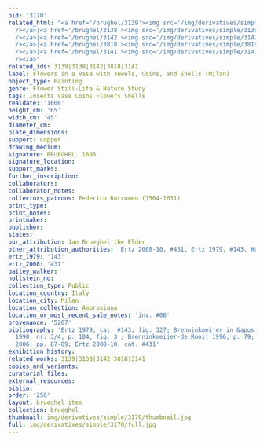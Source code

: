 ```yaml
---
pid: '3170'
related_html: "<a href='/brughel/3139'><img src='/img/derivatives/simple/3139/thumbnail.jpg'
  /></a>|<a href='/brughel/3138'><img src='/img/derivatives/simple/3138/thumbnail.jpg'
  /></a>|<a href='/brughel/3142'><img src='/img/derivatives/simple/3142/thumbnail.jpg'
  /></a>|<a href='/brughel/3818'><img src='/img/derivatives/simple/3818/thumbnail.jpg'
  /></a>|<a href='/brughel/3141'><img src='/img/derivatives/simple/3141/thumbnail.jpg'
  /></a>"
related_ids: 3139|3138|3142|3818|3141
label: Flowers in a Vase with Jewels, Coins, and Shells (Milan)
object_type: Painting
genre: Flower Still-Life & Nature Study
tags: Insects Vase Coins Flowers Shells
realdate: '1606'
height_cm: '65'
width_cm: '45'
diameter_cm: 
plate_dimensions: 
support: Copper
drawing_medium: 
signature: BRUEGHEL. 1606
signature_location: 
support_marks: 
further_inscription: 
collaborators: 
collaborator_notes: 
collectors_patrons: Federico Borromeo (1564-1631)
print_type: 
print_notes: 
printmaker: 
publisher: 
states: 
our_attribution: Jan Brueghel the Elder
other_attribution_authorities: 'Ertz 2008-10, #431, Ertz 1979, #143, Honig database'
ertz_1979: '143'
ertz_2008: '431'
bailey_walker: 
hollstein_no: 
collection_type: Public
location_country: Italy
location_city: Milan
location_collection: Ambrosiana
location_or_most_recent_sale_notes: 'inv. #66'
provenance: '5207'
bibliography: 'Ertz 1979, cat. #143, fig. 327; Brenninkmeijer in &apos;&apos;Oud Holland&apos;&apos;,
  1990, nr. 3/4, p. 104, fig. 3 ; Brenninkmeijer-de Rooij 1996, p. 79; Pijl in Ambrosiana
  2006, pp. 87-89; Ertz 2008-10, cat. #431'
exhibition_history: 
related_works: 3139|3138|3142|3818|3141
copies_and_variants: 
curatorial_files: 
external_resources: 
biblio: 
order: '258'
layout: brueghel_item
collection: brueghel
thumbnail: img/derivatives/simple/3170/thumbnail.jpg
full: img/derivatives/simple/3170/full.jpg
---
```

